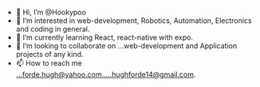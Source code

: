 - 👋 Hi, I’m @Hookypoo
- 👀 I’m interested in web-development, Robotics, Automation, Electronics and coding in general.
- 🌱 I’m currently learning React, react-native with expo.
- 💞️ I’m looking to collaborate on ...web-development and Application projects of any kind.
- 📫 How to reach me ...forde.hugh@yahoo.com.....hughforde14@gmail.com.

<!---
Hookypoo/Hookypoo is a ✨ special ✨ repository because its `README.md` (this file) appears on your GitHub profile.
You can click the Preview link to take a look at your changes.
--->
